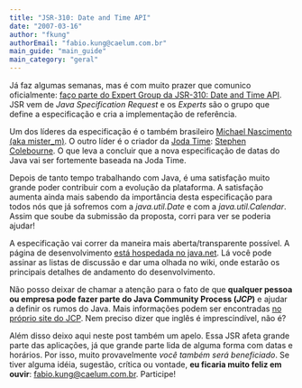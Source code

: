 ```yaml
---
title: "JSR-310: Date and Time API"
date: "2007-03-16"
author: "fkung"
authorEmail: "fabio.kung@caelum.com.br"
main_guide: "main_guide"
main_category: "geral"
---
```


Já faz algumas semanas, mas é com muito prazer que comunico oficialmente: [faço parte do Expert Group da JSR-310: Date and Time API](http://www.jcp.org/en/jsr/detail?id=310). JSR vem de _Java Specification Request_ e os _Experts_ são o grupo que define a especificação e cria a implementação de referência.

Um dos líderes da especificação é o também brasileiro [Michael Nascimento (aka mister\_m)](http://blog.michaelnascimento.com.br/2007/02/13/jsr-310-aprovada/). O outro líder é o criador da [Joda Time](http://joda-time.sourceforge.net): [Stephen Colebourne](http://www.jroller.com/page/scolebourne). O que leva a concluir que a nova especificação de datas do Java vai ser fortemente baseada na Joda Time.

Depois de tanto tempo trabalhando com Java, é uma satisfação muito grande poder contribuir com a evolução da plataforma. A satisfação aumenta ainda mais sabendo da importância desta especificação para todos nós que já sofremos com a _java.util.Date_ e com a _java.util.Calendar_. Assim que soube da submissão da proposta, corri para ver se poderia ajudar!

A especificação vai correr da maneira mais aberta/transparente possível. A página de desenvolvimento [está hospedada no java.net](http://jsr-310.dev.java.net). Lá você pode assinar as listas de discussão e dar uma olhada no wiki, onde estarão os principais detalhes de andamento do desenvolvimento.

Não posso deixar de chamar a atenção para o fato de que **qualquer pessoa ou empresa pode fazer parte do Java Community Process (_JCP_)** e ajudar a definir os rumos do Java. Mais informações podem ser encontradas [no próprio site do JCP](http://www.jcp.org/en/participation/membership). Nem preciso dizer que inglês é imprescindível, não é?

Além disso deixo aqui neste post também um apelo. Essa JSR afeta grande parte das aplicações, já que grande parte lida de alguma forma com datas e horários. Por isso, muito provavelmente _você também será beneficiado_. Se tiver alguma idéia, sugestão, crítica ou vontade, **eu ficaria muito feliz em ouvir**: fabio.kung@caelum.com.br. Participe!
